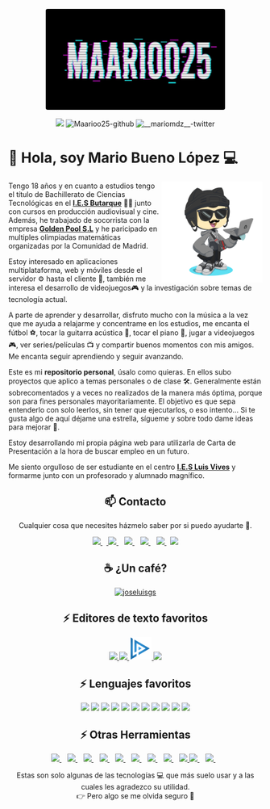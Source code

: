 <p align="center">
  <a href="https://github.com/Maarioo25" target="_blank">
    <img loading="lazy" height="200" style="border-radius: 0.25rem;" 
      src=".\banner.jpeg" alt="Banner" 
      borderRadius='1rem' boxShadow = '0 5px 18px rgba(0,0,0,0.3)'>
  </a>
</p>

<p align="center"> 
  <img src="https://img.shields.io/aur/last-modified/s"/>
  <img src="https://img.shields.io/github/followers/Maarioo25?style=social" alt="Maarioo25-github" />
  <img src="https://img.shields.io/twitter/follow/__mariomdz__?style=social" alt="__mariomdz__-twitter" />
</p>

#  👋 Hola, soy Mario Bueno López 💻

<img loading="lazy" height= "200" src=".\Mario Bueno.png" alt="Octogato" align="right">

Tengo 18 años y en cuanto a estudios tengo el título de Bachillerato de Ciencias Tecnológicas en el [**I.E.S Butarque**](https://www.educa2.madrid.org/web/centro.ies.butarque.leganes) 👨‍🎓 junto con cursos en producción audiovisual y cine. Además, he trabajado de socorrista con la empresa [**Golden Pool S.L**](https://piscinasgoldenpool.es/) y he paricipado en multiples olimpiadas matemáticas organizadas por la Comunidad de Madrid.

Estoy interesado en aplicaciones multiplataforma, web y móviles desde el servidor ⚙️ hasta el cliente 📱, también me interesa el desarrollo de videojuegos🎮 y la investigación sobre temas de tecnología actual.

A parte de aprender y desarrollar, disfruto mucho con la música a la vez que me ayuda a relajarme y concentrame en los estudios, me encanta el fútbol ⚽, tocar la guitarra acústica 🎸, tocar el piano 🎹, jugar a videojuegos 🎮, ver series/películas 📺 y compartir buenos momentos con mis amigos. Me encanta seguir aprendiendo y seguir avanzando.

Este es mi **repositorio personal**, úsalo como quieras. En ellos subo proyectos que aplico a temas personales o de clase 🛠. Generalmente están sobrecomentados y a veces no realizados de la manera más óptima, porque son para fines personales mayoritariamente. El objetivo es que sepa entenderlo con solo leerlos, sin tener que ejecutarlos, o eso intento... Si te gusta algo de aquí déjame una estrella, sígueme y sobre todo dame ideas para mejorar 💪.

Estoy desarrollando mi propia página web para utilizarla de Carta de Presentación a la hora de buscar empleo en un futuro.

Me siento orgulloso de ser estudiante en el centro [**I.E.S Luis Vives**](https://www.iesluisvives.es/) y formarme junto con un profesorado y alumnado magnífico.

<h2 align="center">📫 Contacto</h2>
<p align="center">
  Cualquier cosa que necesites házmelo saber por si puedo ayudarte 💬.
</p>
<p align="center">
    <a href="https://github.com/Maarioo25" target="_blank">
        <img loading="lazy" src="https://distreau.com/github.svg" 
    height="50">
    </a> &nbsp;&nbsp;<a href="https://www.instagram.com/_mariobueno/" target="_blank">
        <img loading="lazy" src="https://upload.wikimedia.org/wikipedia/commons/thumb/5/58/Instagram-Icon.png/800px-Instagram-Icon.png" 
    height="50">
    </a> &nbsp;&nbsp;
    <a href="https://twitter.com/__mariomdz__" target="_blank">
        <img loading="lazy" src="https://i.imgur.com/U4Uiaef.png" 
    height="50">
    </a> &nbsp;&nbsp;
    <a href="https://www.linkedin.com/in/mario-bueno-l%C3%B3pez-a35181250/" target="_blank">
        <img loading="lazy" src="https://upload.wikimedia.org/wikipedia/commons/thumb/c/ca/LinkedIn_logo_initials.png/768px-LinkedIn_logo_initials.png" 
    height="50">
    </a> &nbsp;&nbsp;
    <a href="https://discordapp.com/users/Maarioo25#3802" target="_blank">
        <img loading="lazy" src="https://logodownload.org/wp-content/uploads/2017/11/discord-logo-4-1.png" 
    height="50"> 
    </a>&nbsp
    <a href="https://www.reddit.com/user/xXMaarioo25Xx" target="_blank">
        <img loading="lazy" src="https://logodownload.org/wp-content/uploads/2018/02/reddit-logo-16.png" 
    height="50">
    </a>
</p>

<h2 align="center">☕ ¿Un café?</h2>
<p align="center">
    <a href="https://www.buymeacoffee.com/MarioBueno" target="_blank"> 
      <img loading="lazy" src="https://cdn.buymeacoffee.com/buttons/v2/default-blue.png" height="48" alt="joseluisgs" />
    </a>
  </p>

<h2 align="center">⚡ Editores de texto favoritos</h2>

<p align="center">
  <a href="https://code.visualstudio.com/" target="_blank">
        <img loading="lazy" src="https://user-images.githubusercontent.com/674621/71187801-14e60a80-2280-11ea-94c9-e56576f76baf.png" 
    height="45">
    </a>
  <a href="https://www.jetbrains.com/es-es/idea/" target="_blank">
        <img loading="lazy" src="https://resources.jetbrains.com/storage/products/intellij-idea/img/meta/intellij-idea_logo_300x300.png" 
    height="45">
    </a>
  <a href="https://lapce.dev/" target="_blank">
        <img loading="lazy" src="https://raw.githubusercontent.com/lapce/lapce/master/extra/images/logo.png" 
    height="45">
    </a>
  <a href="https://brackets.io/" target="_blank">
        <img loading="lazy" src="https://brackets.io/img/brackets.svg" 
    height="45">
    </a>
</p>

<h2 align="center">⚡ Lenguajes favoritos</h2>
<p align="center">
  <img loading="lazy" src="https://www.jetbrains.com/academy/img/icon-kotlin-new.svg" 
  height="45">
  <img loading="lazy" src="https://upload.wikimedia.org/wikipedia/commons/thumb/c/c3/Python-logo-notext.svg/1869px-Python-logo-notext.svg.png" 
  height="45">
  <img loading="lazy" src="https://upload.wikimedia.org/wikipedia/commons/thumb/9/99/Unofficial_JavaScript_logo_2.svg/480px-Unofficial_JavaScript_logo_2.svg.png" 
  height="45">
  <img loading="lazy" src="https://upload.wikimedia.org/wikipedia/commons/thumb/4/4c/Typescript_logo_2020.svg/1200px-Typescript_logo_2020.svg.png" 
  height="45">
  <img loading="lazy" src="https://upload.wikimedia.org/wikipedia/commons/thumb/6/61/HTML5_logo_and_wordmark.svg/512px-HTML5_logo_and_wordmark.svg.png" 
  height="45">
  <img loading="lazy" src="https://upload.wikimedia.org/wikipedia/commons/thumb/d/d5/CSS3_logo_and_wordmark.svg/1200px-CSS3_logo_and_wordmark.svg.png" 
  height="45">
  <img loading="lazy" src="https://www.albertoluebbert.com/blog/wp-content/uploads/2018/11/lenguaje-c.png" 
  height="45">
  <img loading="lazy" src="https://upload.wikimedia.org/wikipedia/commons/thumb/1/18/ISO_C%2B%2B_Logo.svg/1200px-ISO_C%2B%2B_Logo.svg.png" 
  height="45">
  <img loading="lazy" src="https://seeklogo.com/images/C/c-sharp-c-logo-02F17714BA-seeklogo.com.png" 
  height="45">
  <img loading="lazy" src="https://cdn.iconscout.com/icon/free/png-256/xml-file-2330558-1950399.png" 
  height="45">
  <img loading="lazy" src="https://brandslogos.com/wp-content/uploads/images/large/java-logo-1.png" 
  height="45">
</p>

<h2 align="center">⚡ Otras Herramientas</h2>
<p align="center">
  <a href="https://www.microsoft.com/es-es/microsoft-365/word?activetab=tabs%3afaqheaderregion3" target="_blank">
        <img loading="lazy" src="https://upload.wikimedia.org/wikipedia/commons/thumb/f/fd/Microsoft_Office_Word_%282019%E2%80%93present%29.svg/800px-Microsoft_Office_Word_%282019%E2%80%93present%29.svg.png" 
    height="45">
    </a>&nbsp;&nbsp;
    <a href="https://www.microsoft.com/es-es/microsoft-365/excel" target="_blank">
        <img loading="lazy" src="https://upload.wikimedia.org/wikipedia/commons/thumb/3/34/Microsoft_Office_Excel_%282019%E2%80%93present%29.svg/1200px-Microsoft_Office_Excel_%282019%E2%80%93present%29.svg.png" 
    height="45">
    </a>&nbsp;&nbsp;
    <a href="https://www.adobe.com/es/products/photoshop.html" target="_blank">
        <img loading="lazy" src="https://upload.wikimedia.org/wikipedia/commons/thumb/a/af/Adobe_Photoshop_CC_icon.svg/180px-Adobe_Photoshop_CC_icon.svg.png" 
    height="45">
    </a>&nbsp;&nbsp;
    <a href="https://www.adobe.com/es/products/photoshop-lightroom.html" target="_blank">
        <img loading="lazy" src="https://upload.wikimedia.org/wikipedia/commons/thumb/b/b6/Adobe_Photoshop_Lightroom_CC_logo.svg/1200px-Adobe_Photoshop_Lightroom_CC_logo.svg.png" 
    height="45">
    </a>&nbsp;&nbsp;
    <a href="https://www.adobe.com/es/products/illustrator.html" target="_blank">
        <img loading="lazy" src="https://upload.wikimedia.org/wikipedia/commons/thumb/f/fb/Adobe_Illustrator_CC_icon.svg/1200px-Adobe_Illustrator_CC_icon.svg.png" 
    height="45">
    </a>&nbsp;&nbsp;
    <a href="https://www.gimp.org/" target="_blank">
        <img loading="lazy" src="https://upload.wikimedia.org/wikipedia/commons/thumb/4/45/The_GIMP_icon_-_gnome.svg/1200px-The_GIMP_icon_-_gnome.svg.png" 
    height="45">
    </a>&nbsp;&nbsp;
    <a href="https://inkscape.org/es/" target="_blank">
        <img loading="lazy" src="https://upload.wikimedia.org/wikipedia/commons/thumb/0/0d/Inkscape_Logo.svg/1200px-Inkscape_Logo.svg.png" 
    height="45">
    </a>&nbsp;&nbsp;
    <a href="https://unity.com/es" target="_blank">
        <img loading="lazy" src="https://cdn.worldvectorlogo.com/logos/unity-69.svg" 
    height="45">
    </a>&nbsp;&nbsp;
    <a href="https://www.blender.org/" target="_blank">
        <img loading="lazy" src="https://upload.wikimedia.org/wikipedia/commons/thumb/0/0c/Blender_logo_no_text.svg/1200px-Blender_logo_no_text.svg.png" 
    height="45">
    </a>
    <a href="https://obsproject.com/es" target="_blank">
        <img loading="lazy" src="https://obsproject.com/assets/images/new_icon_small-r.png" 
    height="45">
    </a>&nbsp;&nbsp;
    <a href="https://www.blackmagicdesign.com/es/products/davinciresolve" target="_blank">
        <img loading="lazy" src="https://upload.wikimedia.org/wikipedia/commons/thumb/9/90/DaVinci_Resolve_17_logo.svg/1200px-DaVinci_Resolve_17_logo.svg.png" 
    height="45">
    </a>&nbsp;&nbsp;
</p>

<p align="center">
Estas son solo algunas de las tecnologías 💻 que más suelo usar y a las cuales les agradezco su utilidad.
<br>👉 Pero algo se me olvida seguro 🤔
</p>
